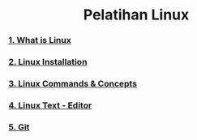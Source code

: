<div align=center>

# Pelatihan Linux

</div>

### [1. What is Linux](/1%20-%20What%20is%20Linux/README.md)

### [2. Linux Installation](/2%20-%20Linux%20Installation/README.md)

### [3. Linux Commands & Concepts](/3%20-%20Linux%20Commands/README.md)

### [4. Linux Text - Editor](/4%20-%20Linux%20Text%20-%20Editor/README.md)

### [5. Git](/5%20-%20Git/README.md)








